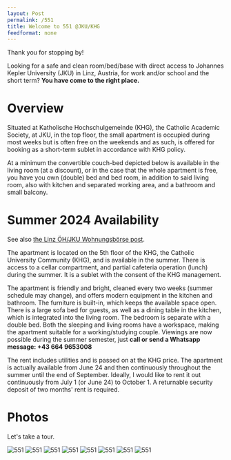 ```yaml
---
layout: Post
permalink: /551
title: Welcome to 551 @JKU/KHG
feedformat: none
---
```


Thank you for stopping by! 

Looking for a safe and clean room/bed/base with direct access to Johannes Kepler University (JKU) in Linz, Austria, for work and/or school and the short term? **You have come to the right place.**

# Overview #

Situated at Katholische Hochschulgemeinde (KHG), the Catholic Academic Society, at JKU, in the top floor, the small apartment is occupied during most weeks but is often free on the weekends and as such, is offered for booking as a short-term sublet in accordance with KHG policy. 

At a minimum the convertible couch-bed depicted below is available in the living room (at a discount), or in the case that the whole apartment is free, you have you own (double) bed and bed room, in addition to said living room, also with kitchen and separated working area, and a bathroom and small balcony.

# Summer 2024 Availability #

See also  [the Linz ÖH/JKU Wohnungsbörse post](https://oeh.jku.at/wohnungen/zwei-zimmer-wohnung-mit-einbaum%C3%B6beln-zwei-schreibtischen-doppelbett-und-sch%C3%B6ner-k%C3%BCche).

The apartment is located on the 5th floor of the KHG, the Catholic University Community (KHG), and is available in the summer. There is access to a cellar compartment, and partial cafeteria operation (lunch) during the summer. It is a sublet with the consent of the KHG management.

The apartment is friendly and bright, cleaned every two weeks (summer schedule may change), and offers modern equipment in the kitchen and bathroom. The furniture is built-in, which keeps the available space open. There is a large sofa bed for guests, as well as a dining table in the kitchen, which is integrated into the living room. The bedroom is separate with a double bed. Both the sleeping and living rooms have a workspace, making the apartment suitable for a working/studying couple. Viewings are now possible during the summer semester, just **call or send a Whatsapp message: +43 664 9653008**

The rent includes utilities and is passed on at the KHG price. The apartment is actually available from June 24 and then continuously throughout the summer until the end of September. Ideally, I would like to rent it out continuously from July 1 (or June 24) to October 1. A returnable security deposit of two months' rent is required.

# Photos #

Let's take a tour.

![551](IMG_6277.jpg)
![551](IMG_6278.jpg)
![551](IMG_6279.jpg)
![551](IMG_6280.jpg)
![551](IMG_6281.jpg)
![551](IMG_6282.jpg)
![551](IMG_6283.jpg)
![551](IMG_6284.jpg)